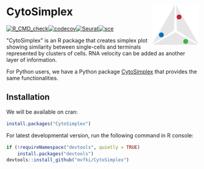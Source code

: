 # CytoSimplex <img src="man/figures/logo.png" align="right" width="120" />

[![R_CMD_check](https://github.com/mvfki/CytoSimplex/actions/workflows/R_CMD_check.yml/badge.svg?branch=main)](https://github.com/mvfki/CytoSimplex/actions/workflows/R_CMD_check.yml)[![codecov](https://codecov.io/gh/mvfki/CytoSimplex/branch/main/graph/badge.svg?token=AYU2AOE25I)](https://codecov.io/gh/mvfki/CytoSimplex)[![Seurat](https://img.shields.io/badge/Seurat-4.3.0-green)](https://cran.r-project.org/web/packages/Seurat/index.html)[![sce](https://img.shields.io/badge/SingleCellExperiment-1.22.0-green)](https://bioconductor.org/packages/release/bioc/html/SingleCellExperiment.html)


"CytoSimplex" is an R package that creates simplex plot showing similarity between single-cells and terminals represented by clusters of cells. RNA velocity can be added as another layer of information.

For Python users, we have a Python package [CytoSimplex](https://github.com/mvfki/pyCytoSimplex) that provides the same functionalities.

## Installation

We will be available on cran:

```R
install.packages("CytoSimplex")
```

For latest developmental version, run the following command in R console:

```R
if (!requireNamespace("devtools", quietly = TRUE)
    install.packages("devtools")
devtools::install_github("mvfki/CytoSimplex")
```
